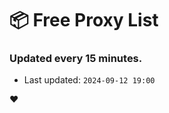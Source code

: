 # :package: Free Proxy List
### Updated every 15 minutes.

- Last updated: `2024-09-12 19:00`

:heart:
